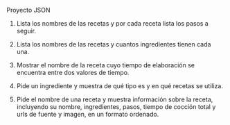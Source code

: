 Proyecto JSON

1. Lista los nombres de las recetas y por cada receta lista los pasos a seguir.

2. Lista los nombres de las recetas y cuantos ingredientes tienen cada una.

3. Mostrar el nombre de la receta cuyo tiempo de elaboración se encuentra entre dos valores de tiempo.

4. Pide un ingrediente y muestra de qué tipo es y en qué recetas se utiliza.

5. Pide el nombre de una receta y muestra información sobre la receta, incluyendo su nombre, ingredientes, pasos, tiempo de cocción total y urls de fuente y imagen, en un formato ordenado.
